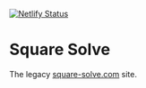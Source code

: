 [![Netlify Status](https://api.netlify.com/api/v1/badges/beaedfd9-16c6-4f19-a361-8c31a2a1ad23/deploy-status)](https://app.netlify.com/sites/square-solve/deploys)

# Square Solve

The legacy [square-solve.com](http://square-solve.com) site.
